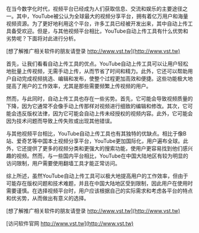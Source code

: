 在当今数字化时代，视频平台已经成为人们获取信息、交流和娱乐的主要途径之一。其中，YouTube被公认为全球最大的视频分享平台，拥有着亿万用户和海量视频资源。为了更好地利用这个平台，许多工具已经被开发出来，其中自动上传工具备受欢迎。但是，与其他视频平台相比，YouTube自动上传工具有什么优势和劣势呢？下面将对此进行分析。

[想了解推广相关软件的朋友请登录 http://www.vst.tw](http://www.vst.tw)

首先，让我们看看自动上传工具的优点。YouTube自动上传工具可以让用户轻松地批量上传视频，无需手动上传，从而节省了时间和精力。此外，它还可以帮助用户自动完成视频挑选、编辑和发布，使整个过程更加高效和便捷。这些功能极大地提高了用户的工作效率，尤其是那些需要频繁上传视频的用户。

然而，与此同时，自动上传工具也存在一些劣势。首先，它可能会导致视频质量的下降，因为它通常不会像手动上传那样对视频进行细致的编辑和修改。其次，它可能会违反版权法律，因为它可能会自动上传未经授权的视频内容。此外，它可能会因为技术问题而导致上传失败或出现其他错误。

与其他视频平台相比，YouTube自动上传工具也有其独特的优缺点。相比于像B站、爱奇艺等中国本土视频分享平台，YouTube更加国际化，用户遍布全球。此外，它还提供了更多的视频分类和更强大的搜索功能，使用户更容易找到他们感兴趣的视频。然而，与一些国内平台相比，YouTube在中国大陆地区有较为明显的访问限制，用户需要使用翻墙工具才能正常访问。

综上所述，虽然YouTube自动上传工具可以极大地提高用户的工作效率，但由于可能存在版权问题和技术难题，并且在中国大陆地区受到限制，因此用户在使用时需要谨慎。在选择视频平台时，用户应该根据自己的实际需求和考虑各平台的特点和优劣势，从而做出有意义的选择。

[想了解推广相关软件的朋友请登录 http://www.vst.tw](http://www.vst.tw)


[访问软件官网 http://www.vst.tw](http://www.vst.tw)
